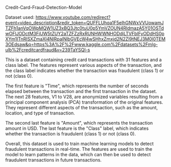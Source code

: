Credit-Card-Fraud-Detection-Model

Dataset used: https://www.youtube.com/redirect?event=video_description&redir_token=QUFFLUhqa1F5elhGNWxVVUowamJTZFh1anVqOWpMQW1UZ3xBQ3Jtc0tuU0p5YmVZOUN4RldmazA5Y01OSTdwOFlJODctM3FiUW5tZUY2aTZFZzRxRUNHWWNHODdjLTVFblFyODdHS0pXYm1ITnRISXZmaXl4NlRpalNlbGVEcW4wSHhxZmxjd2N2Zl9tNEJ3M0l0TEM3OEdsaw&q=https%3A%2F%2Fwww.kaggle.com%2Fdatasets%2Fmlg-ulb%2Fcreditcardfraud&v=239TaYSQI-s

This is a dataset containing credit card transactions with 31 features and a class label. The features represent various aspects of the transaction, and the class label indicates whether the transaction was fraudulent (class 1) or not (class 0).

The first feature is "Time", which represents the number of seconds elapsed between the transaction and the first transaction in the dataset. The next 28 features, V1 to V28, are anonymized variables resulting from a principal component analysis (PCA) transformation of the original features. They represent different aspects of the transaction, such as the amount, location, and type of transaction.

The second last feature is "Amount", which represents the transaction amount in USD. The last feature is the "Class" label, which indicates whether the transaction is fraudulent (class 1) or not (class 0).

Overall, this dataset is used to train machine learning models to detect fraudulent transactions in real-time. The features are used to train the model to learn patterns in the data, which can then be used to detect fraudulent transactions in future transactions.
